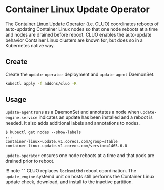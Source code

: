 # Container Linux Update Operator

The [Container Linux Update Operator](https://github.com/coreos/container-linux-update-operator) (i.e. CLUO) coordinates reboots of auto-updating Container Linux nodes so that one node reboots at a time and nodes are drained before reboot. CLUO enables the auto-update behavior Container Linux clusters are known for, but does so in a Kubernetes native way.

## Create

Create the `update-operator` deployment and `update-agent` DaemonSet.

```sh
kubectl apply -f addons/cluo -R
```

## Usage

`update-agent` runs as a DaemonSet and annotates a node when `update-engine.service` indicates an update has been installed and a reboot is needed. It also adds additional labels and annotations to nodes.

```
$ kubectl get nodes --show-labels
...
container-linux-update.v1.coreos.com/group=stable
container-linux-update.v1.coreos.com/version=1465.6.0
```

`update-operator` ensures one node reboots at a time and that pods are drained prior to reboot.

!!! note ""
    CLUO replaces `locksmithd` reboot coordination. The `update_engine` systemd unit on hosts still performs the Container Linux update check, download, and install to the inactive partition.



